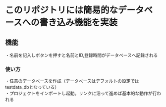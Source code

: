 # このリポジトリには簡易的なデータベースへの書き込み機能を実装
## 機能
・名前を記入しボタンを押すと名前とID,登録時間がデータベースへ記録される
### 使い方
・任意のデータベースを作成（データベースはデフォルトの設定ではtestdata_dbとなっている）<br>
・プロジェクトをインポートし起動。リンクに沿って進めば基本的な動作が行われる
